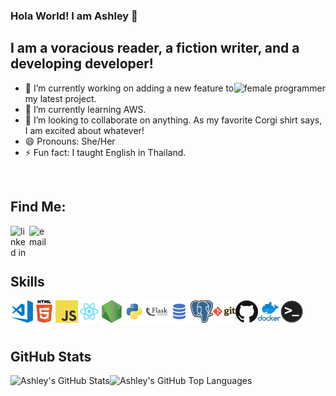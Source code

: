 ### Hola World! I am Ashley 👋

## I am a voracious reader, a fiction writer, and a developing developer!

<img align="right" alt="female programmer" src="https://monophy.com/media/cnuGvE0TF1vKFm4dV2/monophy.gif" />

- 🔭 I’m currently working on adding a new feature to my latest project.
- 🌱 I’m currently learning AWS.
- 👯 I’m looking to collaborate on anything. As my favorite Corgi shirt says, I am excited about whatever!
- 😄 Pronouns: She/Her
- ⚡ Fun fact: I taught English in Thailand.

<p>&nbsp;</p>

## Find Me:
<img align="left" alt="linked in" width="30px" src="https://cdn.jsdelivr.net/npm/simple-icons@v3/icons/linkedin.svg" href="https://www.linkedin.com/in/ashleybrown121389/" />
<img align="left" alt="email" width="30px" src="https://cdn.iconscout.com/icon/free/png-256/email-1818372-1541480.png" href="mailto:ashleybrown101789@gmail.com" />


<p>&nbsp;</p>
<p>&nbsp;</p>

## Skills
<img align="left" alt="Visual Studio Code" width="36px" src="https://raw.githubusercontent.com/github/explore/80688e429a7d4ef2fca1e82350fe8e3517d3494d/topics/visual-studio-code/visual-studio-code.png" />
<img align="left" alt="HTML5" width="36px" src="https://raw.githubusercontent.com/github/explore/80688e429a7d4ef2fca1e82350fe8e3517d3494d/topics/html/html.png" />
<img align="left" alt="JavaScript" width="36px" src="https://raw.githubusercontent.com/github/explore/80688e429a7d4ef2fca1e82350fe8e3517d3494d/topics/javascript/javascript.png" />
<img align="left" alt="React" width="36px" src="https://raw.githubusercontent.com/github/explore/80688e429a7d4ef2fca1e82350fe8e3517d3494d/topics/react/react.png" />
<img align="left" alt="Node.js" width="36px" src="https://raw.githubusercontent.com/github/explore/80688e429a7d4ef2fca1e82350fe8e3517d3494d/topics/nodejs/nodejs.png" />
<img align="left" alt="python" width="36px" src="https://raw.githubusercontent.com/github/explore/80688e429a7d4ef2fca1e82350fe8e3517d3494d/topics/python/python.png" />
<img align="left" alt="flask" width="36px" src="https://raw.githubusercontent.com/github/explore/80688e429a7d4ef2fca1e82350fe8e3517d3494d/topics/flask/flask.png" />
<img align="left" alt="SQL" width="36px" src="https://raw.githubusercontent.com/github/explore/80688e429a7d4ef2fca1e82350fe8e3517d3494d/topics/sql/sql.png" />
<img align="left" alt="postgreSQL" width="36px" src="https://raw.githubusercontent.com/github/explore/80688e429a7d4ef2fca1e82350fe8e3517d3494d/topics/postgresql/postgresql.png" />
<img align="left" alt="Git" width="36px" src="https://raw.githubusercontent.com/github/explore/80688e429a7d4ef2fca1e82350fe8e3517d3494d/topics/git/git.png" />
<img align="left" alt="GitHub" width="36px" src="https://raw.githubusercontent.com/github/explore/78df643247d429f6cc873026c0622819ad797942/topics/github/github.png" />
<img align="left" alt="Docker" width="36px" src="https://raw.githubusercontent.com/github/explore/80688e429a7d4ef2fca1e82350fe8e3517d3494d/topics/docker/docker.png" />
<img align="left" alt="Terminal" width="36px" src="https://raw.githubusercontent.com/github/explore/80688e429a7d4ef2fca1e82350fe8e3517d3494d/topics/terminal/terminal.png" />

<p>&nbsp;</p>
<p>&nbsp;</p>

## GitHub Stats
<img align="left" alt="Ashley's GitHub Stats" src="https://github-readme-stats.vercel.app/api?username=ashley-brown13&show_icons=true" />
<img align="left" alt="Ashley's GitHub Top Languages" src="https://github-readme-stats.vercel.app/api/top-langs/?username=ashley-brown13" />
